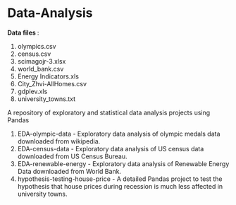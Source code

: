 # Data-Analysis
<strong> Data files </strong> :
1. olympics.csv
2. census.csv
3. scimagojr-3.xlsx
4. world_bank.csv
5. Energy Indicators.xls
6. City_Zhvi-AllHomes.csv
7. gdplev.xls
8. university_towns.txt

A repository of exploratory and statistical data analysis projects using Pandas
1. EDA-olympic-data - Exploratory data analysis of olympic medals data downloaded from wikipedia. 
2. EDA-census-data - Exploratory data analysis of US census data downloaded from US Census Bureau.
3. EDA-renewable-energy - Exploratory data analysis of Renewable Energy Data downloaded from World Bank.
4. hypothesis-testing-house-price - A detailed Pandas project to test the hypothesis that house prices during recession is much less affected in university towns.

